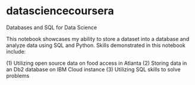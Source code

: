# datasciencecoursera

Databases and SQL for Data Science

This notebook showcases my ability to store a dataset into a database and analyze data using SQL and Python. Skills demonstrated in this notebook include:

(1) Utilizing open source data on food access in Atlanta (2) Storing data in an Db2 database on IBM Cloud instance (3) Utilizing SQL skills to solve problems
